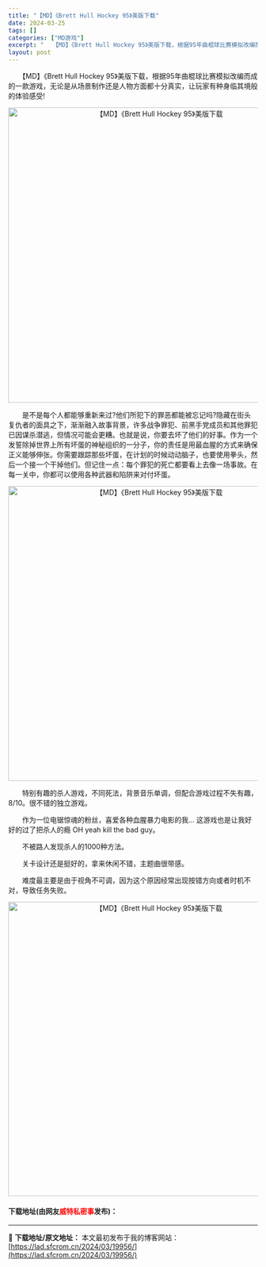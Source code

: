 ```yaml
---
title: "【MD】《Brett Hull Hockey 95》美版下载"
date: 2024-03-25
tags: []
categories: ["MD游戏"]
excerpt: "　　【MD】《Brett Hull Hockey 95》美版下载，根据95年曲棍球比赛模拟改编而成的一款游戏，无论是从场景制作还是人物方面都十分真实，让玩家有种身临其境般的体验感受! 　　是不是每个人都能够重新来过?他们所犯下的罪恶都能被忘记吗?隐藏在街头复仇者的面具之下，渐渐融入故事背景，许多战争&hellip;"
layout: post
---
```


 <p>　　【MD】《Brett Hull Hockey 95》美版下载，根据95年曲棍球比赛模拟改编而成的一款游戏，无论是从场景制作还是人物方面都十分真实，让玩家有种身临其境般的体验感受!</p> <p align="center"><img align="" border="0" src="https://lad.sfcrom.cn/wp-content/uploads/2024/03/20240325_6601077f81ac9.png" width="595" alt="【MD】《Brett Hull Hockey 95》美版下载" /></p> <p>　　是不是每个人都能够重新来过?他们所犯下的罪恶都能被忘记吗?隐藏在街头复仇者的面具之下，渐渐融入故事背景，许多战争罪犯、前黑手党成员和其他罪犯已因谋杀潜逃，但情况可能会更糟。也就是说，你要去坏了他们的好事。作为一个发誓除掉世界上所有坏蛋的神秘组织的一分子，你的责任是用最血腥的方式来确保正义能够伸张。你需要跟踪那些坏蛋，在计划的时候动动脑子，也要使用拳头，然后一个接一个干掉他们。但记住一点：每个罪犯的死亡都要看上去像一场事故。在每一关中，你都可以使用各种武器和陷阱来对付坏蛋。</p> <p align="center"><img align="" border="0" src="https://lad.sfcrom.cn/wp-content/uploads/2024/03/20240325_66010780078c7.png" width="594" alt="【MD】《Brett Hull Hockey 95》美版下载" /></p> <p>　　特别有趣的杀人游戏，不同死法，背景音乐单调，但配合游戏过程不失有趣，8/10。很不错的独立游戏。</p> <p>　　作为一位电锯惊魂的粉丝，喜爱各种血腥暴力电影的我... 这游戏也是让我好好的过了把杀人的瘾 OH yeah kill the bad guy。</p> <p>　　不被路人发现杀人的1000种方法。</p> <p>　　关卡设计还是挺好的，拿来休闲不错，主题曲很带感。</p> <p>　　难度最主要是由于视角不可调，因为这个原因经常出现按错方向或者时机不对，导致任务失败。</p> <p align="center"><img align="" border="0" src="https://lad.sfcrom.cn/wp-content/uploads/2024/03/20240325_6601078098f0d.png" width="593" alt="【MD】《Brett Hull Hockey 95》美版下载" /></p> <p><h4>下载地址(由网友<font color="red">威特私密事</font>发布)：</h4></p> 

---
📖 **下载地址/原文地址：** 本文最初发布于我的博客网站：[https://lad.sfcrom.cn/2024/03/19956/](https://lad.sfcrom.cn/2024/03/19956/)
